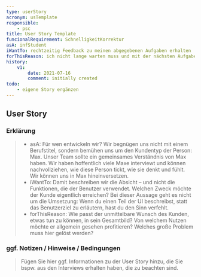 ```yaml
---
type: userStory
acronym: usTemplate
responsible:
	- psc
title: User Story Template
funcionalRequirement: SchnelligkeitKorrektur
asA: infStudent
iWantTo: rechtzeitig Feedback zu meinen abgegebenen Aufgaben erhalten
forThisReason: ich nicht lange warten muss und mit der nächsten Aufgabe weitermachen kann
history:
	v1:
		date: 2021-07-16
		comment: initially created
todo:
	- eigene Story ergänzen
---
```


## User Story

### Erklärung

> * asA: Für wen entwickeln wir? Wir begnügen uns nicht mit einem Berufstitel, sondern bemühen uns um den Kundentyp der Person: Max. Unser Team sollte ein gemeinsames Verständnis von Max haben. Wir haben hoffentlich viele Maxe interviewt und können nachvollziehen, wie diese Person tickt, wie sie denkt und fühlt. Wir können uns in Max hineinversetzen.
> * iWantTo: Damit beschreiben wir die Absicht – und nicht die Funktionen, die der Benutzer verwendet. Welchen Zweck möchte der Kunde eigentlich erreichen? Bei dieser Aussage geht es nicht um die Umsetzung: Wenn du einen Teil der UI beschreibst, statt das Benutzerziel zu erläutern, hast du den Sinn verfehlt.
> * forThisReason: Wie passt der unmittelbare Wunsch des Kunden, etwas tun zu können, in sein Gesamtbild? Von welchem Nutzen möchte er allgemein gesehen profitieren? Welches große Problem muss hier gelöst werden?


### ggf. Notizen / Hinweise / Bedingungen

> Fügen Sie hier ggf. Informationen zu der User Story hinzu, die Sie bspw. aus den Interviews erhalten haben, die zu beachten sind.
